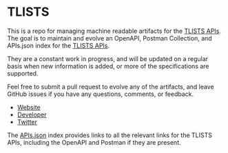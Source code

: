 # TLISTSThis is a repo for managing machine readable artifacts for the [TLISTS APIs](http://tlists.com). The goal is to maintain and evolve an OpenAPI, Postman Collection, and APIs.json index for the [TLISTS APIs](http://tlists.com).They are a constant work in progress, and will be updated on a regular basis when new information is added, or more of the specifications are supported.Feel free to submit a pull request to evolve any of the artifacts, and leave GitHub issues if you have any questions, comments, or feedback.- [Website](http://tlists.com)- [Developer](http://tlists.com)- [Twitter](https://twitter.com/tlists)The [APIs.json](https://github.com/api-evangelist/tlists/blob/master/apis.json) index provides links to all the relevant links for the TLISTS APIs, including the OpenAPI and Postman if they are present.